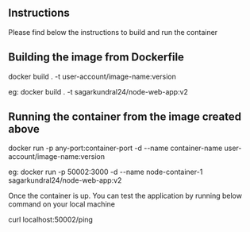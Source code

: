 ## Instructions

Please find below the instructions to build and run the container

## Building the image from Dockerfile

docker build . -t user-account/image-name:version

eg: docker build . -t sagarkundral24/node-web-app:v2

## Running the container from the image created above

docker run -p any-port:container-port -d  --name container-name user-account/image-name:version

eg: docker run -p 50002:3000 -d --name node-container-1 sagarkundral24/node-web-app:v2

Once the container is up. You can test the application by running below command on your local machine

curl localhost:50002/ping
